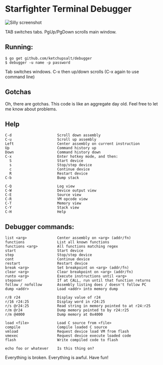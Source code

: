 # Starfighter Terminal Debugger

![Silly screenshot](https://www.dropbox.com/s/e8sposgn9f2cru1/Screenshot%202016-02-08%2017.20.09.png?dl=0)

TAB switches tabs. PgUp/PgDown scrolls main window.

## Running:

    $ go get github.com/ketchupsalt/debugger
    $ debugger -u name -p password

Tab switches windows. C-x then up/down scrolls (C-x again to use
command line)

## Gotchas

Oh, there are gotchas. This code is like an aggregate day old. Feel 
free to let me know about problems. 

## Help

    C-d                     Scroll down assembly
    C-u                     Scroll up assembly
    Left                    Center assembly on current instruction
    Up                      Command history up
    Down                    Command history down
    C-x                     Enter hotkey mode, and then:
      S                     Start device
      s                     Stop/step device
      c                     Continue device
      R                     Restart device
    C-b                     Bump stack
     
    C-Q                     Log view
    C-W                     Device output view
    C-E                     Source view
    C-R                     VM opcode view
    C-T                     Memory view
    C-Y                     Stack view
    C-H                     Help

## Debugger commands:

    list <arg>              Center assembly on <arg> (addr/fn)
    functions               List all known functions
    functions <arg>         All functions matching regex
    start                   Start device
    step                    Stop/step device
    cont                    Continue device
    restart                 Restart device
    break <arg>             Set breakpoint on <arg> (addr/fn)
    clear <arg>             Clear breakpoint on <arg> (addr/fn)
    runto <arg>             Execute instructions until <arg> 
    stepover                If at CALL, run until that function returns
    follow / nofollow       Assembly listing does / doesn't follow PC
    dump <addr>             Load <addr> into memory dump
     
    r/8 r24                 Display value of r24
    r/16 r24:25             Display word in r24:25
    r/s @r24:25             Read string in memory pointed to at r24:r25
    r/m @r24                Dump memory pointed to by r24:r25
    r/m @4000               Dump memory at 0x4000
     
    load <file>             Load C source from <file>
    compile                 Compile loaded C source
    vmload                  Request device load VM from flash
    vmexec                  Request device execute loaded code
    flash                   Write compiled code to flash
     
    echo foo or whatever    Is this thing on?
 
Everything is broken. Everything is awful. Have fun!

